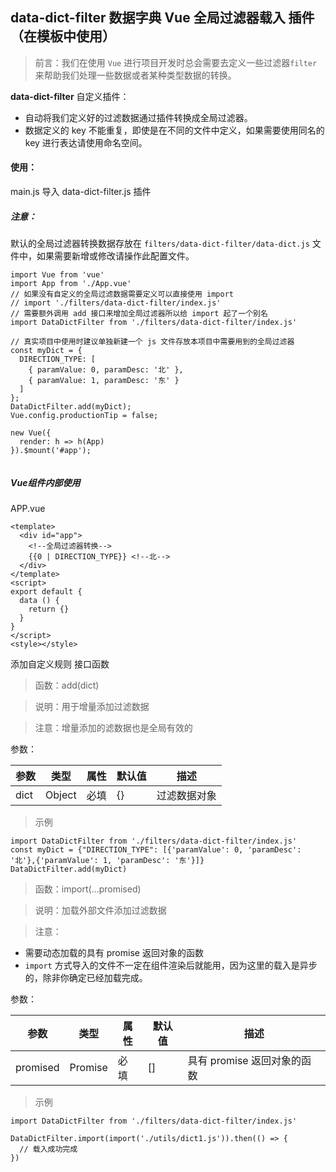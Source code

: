 ## data-dict-filter 数据字典 Vue 全局过滤器载入 插件（在模板中使用）

> 前言：我们在使用 `Vue` 进行项目开发时总会需要去定义一些过滤器`filter`来帮助我们处理一些数据或者某种类型数据的转换。

**data-dict-filter** 自定义插件：

- 自动将我们定义好的过滤数据通过插件转换成全局过滤器。
- 数据定义的 key 不能重复，即使是在不同的文件中定义，如果需要使用同名的 key 进行表达请使用命名空间。

#### 使用：

main.js 导入 data-dict-filter.js 插件

##### 注意：
默认的全局过滤器转换数据存放在
`filters/data-dict-filter/data-dict.js` 文件中，如果需要新增或修改请操作此配置文件。

```
import Vue from 'vue'
import App from './App.vue'
// 如果没有自定义的全局过滤数据需要定义可以直接使用 import
// import './filters/data-dict-filter/index.js'
// 需要额外调用 add 接口来增加全局过滤器所以给 import 起了一个别名
import DataDictFilter from './filters/data-dict-filter/index.js'

// 真实项目中使用时建议单独新建一个 js 文件存放本项目中需要用到的全局过滤器
const myDict = {
  DIRECTION_TYPE: [
    { paramValue: 0, paramDesc: '北' },
    { paramValue: 1, paramDesc: '东' }
  ]
};
DataDictFilter.add(myDict);
Vue.config.productionTip = false;

new Vue({
  render: h => h(App)
}).$mount('#app');


```

##### Vue组件内部使用

APP.vue

```
<template>
  <div id="app">
	<!--全局过滤器转换-->
    {{0 | DIRECTION_TYPE}} <!--北-->
  </div>
</template>
<script>
export default {
  data () {
    return {}
  }
}
</script>
<style></style>

```

添加自定义规则 接口函数

> 函数：add(dict)

> 说明：用于增量添加过滤数据

> 注意：增量添加的滤数据也是全局有效的

参数：

参数 | 类型 | 属性 | 默认值 | 描述
---|---|---|---|---
dict | Object | 必填 | {} | 过滤数据对象


> 示例

```
import DataDictFilter from './filters/data-dict-filter/index.js'
const myDict = {"DIRECTION_TYPE": [{'paramValue': 0, 'paramDesc': '北'},{'paramValue': 1, 'paramDesc': '东'}]}
DataDictFilter.add(myDict)
```

> 函数：import(...promised)

> 说明：加载外部文件添加过滤数据

> 注意：

- 需要动态加载的具有 promise 返回对象的函数
- `import` 方式导入的文件不一定在组件渲染后就能用，因为这里的载入是异步的，除非你确定已经加载完成。

参数：

参数 | 类型 | 属性 | 默认值 | 描述
---|---|---|---|---
promised | Promise | 必填 | [] | 具有 promise 返回对象的函数


> 示例

```
import DataDictFilter from './filters/data-dict-filter/index.js'

DataDictFilter.import(import('./utils/dict1.js')).then(() => {
  // 载入成功完成
})
```

